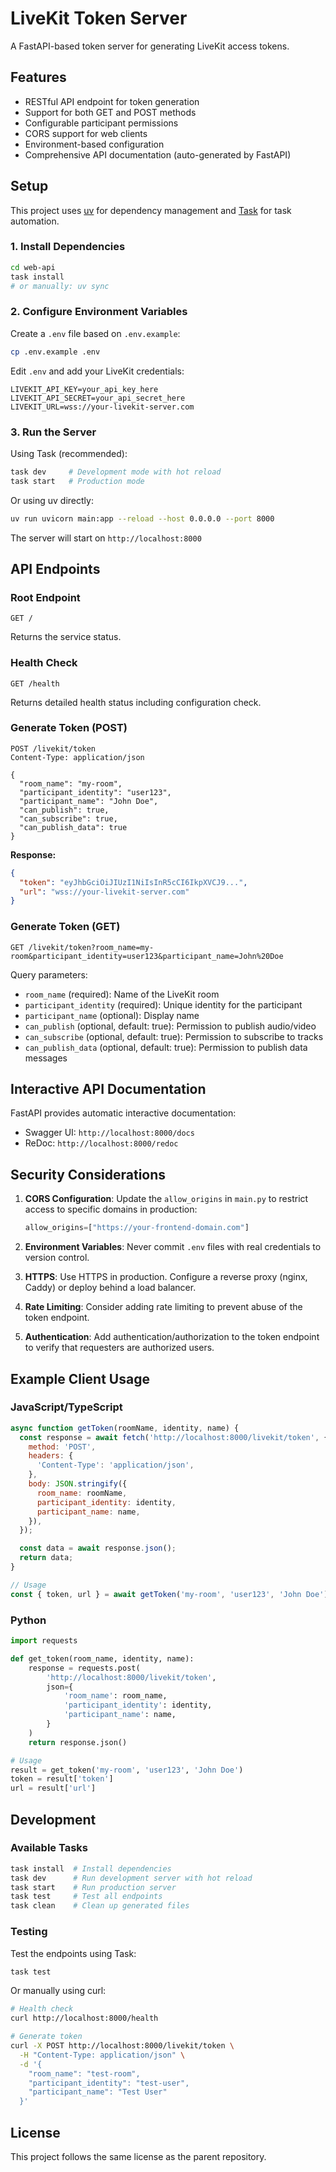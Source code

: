 # LiveKit Token Server

A FastAPI-based token server for generating LiveKit access tokens.

## Features

- RESTful API endpoint for token generation
- Support for both GET and POST methods
- Configurable participant permissions
- CORS support for web clients
- Environment-based configuration
- Comprehensive API documentation (auto-generated by FastAPI)

## Setup

This project uses [uv](https://docs.astral.sh/uv/) for dependency management and [Task](https://taskfile.dev/) for task automation.

### 1. Install Dependencies

```bash
cd web-api
task install
# or manually: uv sync
```

### 2. Configure Environment Variables

Create a `.env` file based on `.env.example`:

```bash
cp .env.example .env
```

Edit `.env` and add your LiveKit credentials:

```env
LIVEKIT_API_KEY=your_api_key_here
LIVEKIT_API_SECRET=your_api_secret_here
LIVEKIT_URL=wss://your-livekit-server.com
```

### 3. Run the Server

Using Task (recommended):

```bash
task dev     # Development mode with hot reload
task start   # Production mode
```

Or using uv directly:

```bash
uv run uvicorn main:app --reload --host 0.0.0.0 --port 8000
```

The server will start on `http://localhost:8000`

## API Endpoints

### Root Endpoint

```
GET /
```

Returns the service status.

### Health Check

```
GET /health
```

Returns detailed health status including configuration check.

### Generate Token (POST)

```
POST /livekit/token
Content-Type: application/json

{
  "room_name": "my-room",
  "participant_identity": "user123",
  "participant_name": "John Doe",
  "can_publish": true,
  "can_subscribe": true,
  "can_publish_data": true
}
```

**Response:**
```json
{
  "token": "eyJhbGciOiJIUzI1NiIsInR5cCI6IkpXVCJ9...",
  "url": "wss://your-livekit-server.com"
}
```

### Generate Token (GET)

```
GET /livekit/token?room_name=my-room&participant_identity=user123&participant_name=John%20Doe
```

Query parameters:
- `room_name` (required): Name of the LiveKit room
- `participant_identity` (required): Unique identity for the participant
- `participant_name` (optional): Display name
- `can_publish` (optional, default: true): Permission to publish audio/video
- `can_subscribe` (optional, default: true): Permission to subscribe to tracks
- `can_publish_data` (optional, default: true): Permission to publish data messages

## Interactive API Documentation

FastAPI provides automatic interactive documentation:

- Swagger UI: `http://localhost:8000/docs`
- ReDoc: `http://localhost:8000/redoc`

## Security Considerations

1. **CORS Configuration**: Update the `allow_origins` in `main.py` to restrict access to specific domains in production:
   ```python
   allow_origins=["https://your-frontend-domain.com"]
   ```

2. **Environment Variables**: Never commit `.env` files with real credentials to version control.

3. **HTTPS**: Use HTTPS in production. Configure a reverse proxy (nginx, Caddy) or deploy behind a load balancer.

4. **Rate Limiting**: Consider adding rate limiting to prevent abuse of the token endpoint.

5. **Authentication**: Add authentication/authorization to the token endpoint to verify that requesters are authorized users.

## Example Client Usage

### JavaScript/TypeScript

```javascript
async function getToken(roomName, identity, name) {
  const response = await fetch('http://localhost:8000/livekit/token', {
    method: 'POST',
    headers: {
      'Content-Type': 'application/json',
    },
    body: JSON.stringify({
      room_name: roomName,
      participant_identity: identity,
      participant_name: name,
    }),
  });

  const data = await response.json();
  return data;
}

// Usage
const { token, url } = await getToken('my-room', 'user123', 'John Doe');
```

### Python

```python
import requests

def get_token(room_name, identity, name):
    response = requests.post(
        'http://localhost:8000/livekit/token',
        json={
            'room_name': room_name,
            'participant_identity': identity,
            'participant_name': name,
        }
    )
    return response.json()

# Usage
result = get_token('my-room', 'user123', 'John Doe')
token = result['token']
url = result['url']
```

## Development

### Available Tasks

```bash
task install  # Install dependencies
task dev      # Run development server with hot reload
task start    # Run production server
task test     # Test all endpoints
task clean    # Clean up generated files
```

### Testing

Test the endpoints using Task:

```bash
task test
```

Or manually using curl:

```bash
# Health check
curl http://localhost:8000/health

# Generate token
curl -X POST http://localhost:8000/livekit/token \
  -H "Content-Type: application/json" \
  -d '{
    "room_name": "test-room",
    "participant_identity": "test-user",
    "participant_name": "Test User"
  }'
```

## License

This project follows the same license as the parent repository.
